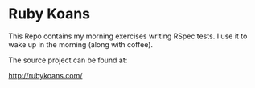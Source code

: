 # Ruby Koans

This Repo contains my morning exercises writing RSpec tests. I use it to wake up in the morning (along with coffee).

The source project can be found at:

http://rubykoans.com/ 